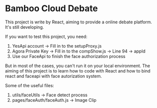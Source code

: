 # Bamboo Cloud Debate

This project is write by React, aiming to provide a online debate platform. It's still developing.

If you want to test this project, you need:

1. YesApi account -> Fill in to the setupProxy.js
2. Agora Private Key -> Fill in to the compShow.js -> Line 94 -> appId
3. Use our FaceApi to finish the face authorization process

But in most of the cases, you can't run it on your local environment. The aiming of this project is to learn how to code with React and how to bind react and faceapi with face autorization system.

Some of the useful files:
1. utils/faceUtils -> Face detect process
2. pages/faceAuth/faceAuth.js -> Image Clip